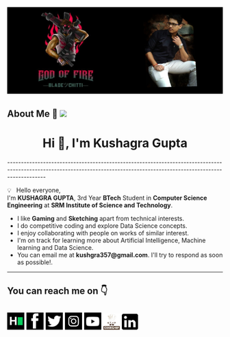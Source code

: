 ![](mine.jpeg)
--------------------------------------------------------------------------------------------------------------------------------------------------------------------------
## About Me :love_you_gesture: ![](https://komarev.com/ghpvc/?username=godoffirekg&color=green)
<h1 align="center">Hi 👋, I'm Kushagra Gupta </h1>
--------------------------------------------------------------------------------------------------------------------------------------------------------------------------

💡 &nbsp; Hello everyone,<br>
I'm __KUSHAGRA GUPTA__, 3rd Year __BTech__ Student in __Computer Science Engineering__ at __SRM Institute of Science and Technology__.
- I like __Gaming__ and __Sketching__ apart from technical interests.
- I do competitive coding and explore Data Science concepts. 
- I enjoy collaborating with people on works of similar interest.
- I'm on track for learning more about Artificial Intelligence, Machine learning and Data Science.
- You can email me at ____kushgra357@gmail.com____. I'll try to respond as soon as possible!.

--------------------------------------------------------------------------------------------------------------------------------------------------------------------------
## You can reach me on :point_down:
[![Foo](Logos1/1.png)](https://www.hackerrank.com/kushagra357)
[![Foo](Logos1/2.png)](https://www.facebook.com/kushagra.gupta.0508/)
[![Foo](Logos1/3.png)](https://twitter.com/kushagra357)
[![Foo](Logos1/4.png)](https://www.instagram.com/kushagra._.99/)
[![Foo](Logos1/5.png)](https://www.youtube.com/channel/UCPtHNEgopEEOA1NKUmWFDgA)
[![Foo](Logos1/6.png)](https://www.codechef.com/users/kushagra357)
[![Foo](Logos1/7.png)](https://www.linkedin.com/in/kushagra-gupta-5a92a812a/)
--------------------------------------------------------------------------------------------------------------------------------------------------------------------------
